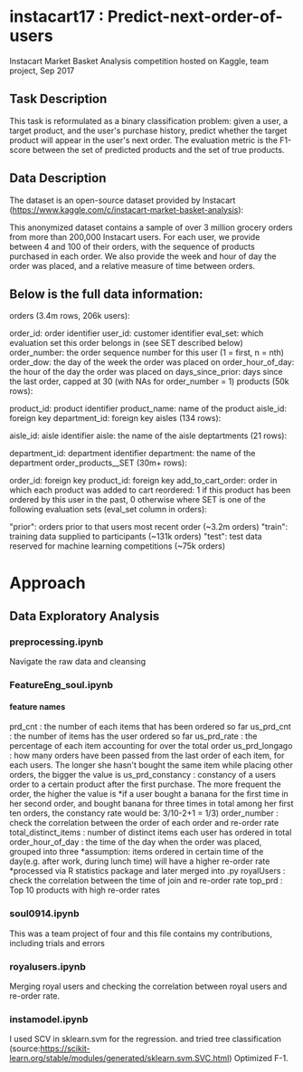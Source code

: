 # instacart17 : Predict-next-order-of-users
Instacart Market Basket Analysis competition hosted on Kaggle, team project, Sep 2017

## Task Description
This task is reformulated as a binary classification problem: given a user, a target product, and the user's purchase history, predict whether the target product will appear in the user's next order. The evaluation metric is the F1-score between the set of predicted products and the set of true products.

## Data Description
The dataset is an open-source dataset provided by Instacart (https://www.kaggle.com/c/instacart-market-basket-analysis):

This anonymized dataset contains a sample of over 3 million grocery orders from more than 200,000 Instacart users. For each user, we provide between 4 and 100 of their orders, with the sequence of products purchased in each order. We also provide the week and hour of day the order was placed, and a relative measure of time between orders.

## Below is the full data information:

orders (3.4m rows, 206k users):

order_id: order identifier
user_id: customer identifier
eval_set: which evaluation set this order belongs in (see SET described below)
order_number: the order sequence number for this user (1 = first, n = nth)
order_dow: the day of the week the order was placed on
order_hour_of_day: the hour of the day the order was placed on
days_since_prior: days since the last order, capped at 30 (with NAs for order_number = 1)
products (50k rows):

product_id: product identifier
product_name: name of the product
aisle_id: foreign key
department_id: foreign key
aisles (134 rows):

aisle_id: aisle identifier
aisle: the name of the aisle
deptartments (21 rows):

department_id: department identifier
department: the name of the department
order_products__SET (30m+ rows):

order_id: foreign key
product_id: foreign key
add_to_cart_order: order in which each product was added to cart
reordered: 1 if this product has been ordered by this user in the past, 0 otherwise
where SET is one of the following evaluation sets (eval_set column in orders):

"prior": orders prior to that users most recent order (~3.2m orders)
"train": training data supplied to participants (~131k orders)
"test": test data reserved for machine learning competitions (~75k orders)


# Approach
## Data Exploratory Analysis

### preprocessing.ipynb 
Navigate the raw data and cleansing 

### FeatureEng_soul.ipynb
#### feature names 
prd_cnt : the number of each items that has been ordered so far 
us_prd_cnt : the number of items has the user ordered so far
us_prd_rate : the percentage of each item accounting for over the total order 
us_prd_longago : how many orders have been passed from the last order of each item, for each users. The longer she hasn't bought the same item while placing other orders, the bigger the value is
us_prd_constancy : constancy of a users order to a certain product after the first purchase. The more frequent the order, the higher the value is
  *if a user bought a banana for the first time in her second order, and bought banana for three times in total among her first ten orders, the constancy rate would be: 3/10-2+1 = 1/3)
order_number : check the correlation between the order of each order and re-order rate 
total_distinct_items : number of distinct items each user has ordered in total
order_hour_of_day : the time of the day when the order was placed, grouped into three 
  *assumption: items ordered in certain time of the day(e.g. after work, during lunch time) will have a higher re-order rate
  *processed via R statistics package and later merged into .py 
royalUsers : check the correlation between the time of join and re-order rate
top_prd : Top 10 products with high re-order rates 

### soul0914.ipynb 
This was a team project of four and this file contains my contributions, including trials and errors

### royalusers.ipynb
Merging royal users and checking the correlation between royal users and re-order rate.

### instamodel.ipynb

I used SCV in sklearn.svm for the regression. and tried tree classification (source:https://scikit-learn.org/stable/modules/generated/sklearn.svm.SVC.html)  Optimized F-1. 


